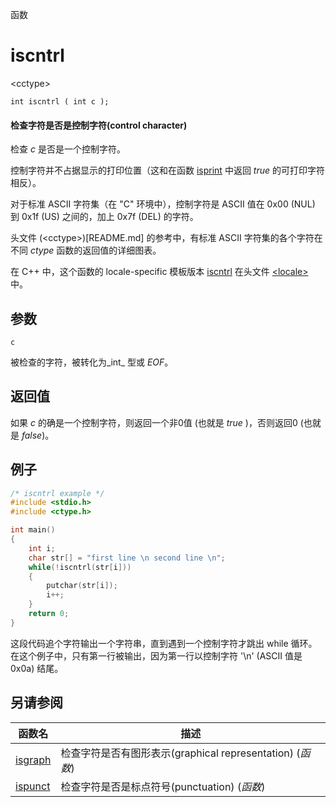 函数

# iscntrl

\<cctype\>

`int iscntrl ( int c );`

#### 检查字符是否是控制字符(control character)

检查 _c_ 是否是一个控制字符。

控制字符并不占据显示的打印位置（这和在函数 [isprint](isprint.md) 中返回 _true_ 的可打印字符相反）。

对于标准 ASCII 字符集（在 "C" 环境中），控制字符是 ASCII 值在 0x00 (NUL) 到 0x1f (US) 之间的，加上 0x7f (DEL) 的字符。

头文件 (\<cctype\>)[README.md] 的参考中，有标准 ASCII 字符集的各个字符在不同 _ctype_ 函数的返回值的详细图表。

在 C++ 中，这个函数的 locale-specific 模板版本 [iscntrl](../../Other/locale/iscntrl.md) 在头文件 [\<locale\>](../../Other/locale/README.md)中。


## 参数

`c`

被检查的字符，被转化为_int_ 型或 _EOF_。


## 返回值
如果 _c_ 的确是一个控制字符，则返回一个非0值 (也就是 _true_ )，否则返回0 (也就是 _false_)。

## 例子

```cpp
/* iscntrl example */
#include <stdio.h>
#include <ctype.h>

int main()
{
	int i;
	char str[] = "first line \n second line \n";
	while(!iscntrl(str[i]))
	{
		putchar(str[i]);
		i++;
	}
	return 0;
}
```

这段代码追个字符输出一个字符串，直到遇到一个控制字符才跳出 while 循环。在这个例子中，只有第一行被输出，因为第一行以控制字符 '\n' (ASCII 值是 0x0a) 结尾。


## 另请参阅

函数名                | 描述
--------------------- | ---------------
[isgraph](isgraph.md) | 检查字符是否有图形表示(graphical representation) (_函数_)
[ispunct](ispunct.md) | 检查字符是否是标点符号(punctuation) (_函数_)
